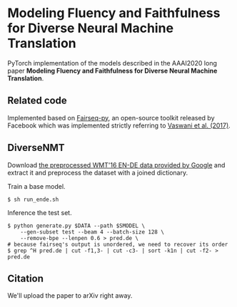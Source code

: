 # Modeling Fluency and Faithfulness for Diverse Neural Machine Translation

PyTorch implementation of the models described in the AAAI2020 long paper **Modeling Fluency and Faithfulness for Diverse Neural Machine Translation**.

## Related code

Implemented based on [Fairseq-py](https://github.com/pytorch/fairseq), an open-source toolkit released by Facebook which was implemented strictly referring to [Vaswani et al. (2017)](https://arxiv.org/pdf/1706.03762.pdf).

## DiverseNMT

Download [the preprocessed WMT'16 EN-DE data provided by Google](https://drive.google.com/uc?export=download&id=0B_bZck-ksdkpM25jRUN2X2UxMm8) and extract it and preprocess the dataset with a joined dictionary.

Train a base model.

```
$ sh run_ende.sh
```

Inference the test set.

```
$ python generate.py $DATA --path $SMODEL \
    --gen-subset test --beam 4 --batch-size 128 \
    --remove-bpe --lenpen 0.6 > pred.de \
# because fairseq's output is unordered, we need to recover its order
$ grep ^H pred.de | cut -f1,3- | cut -c3- | sort -k1n | cut -f2- > pred.de
```

## Citation

We'll upload the paper to arXiv right away.
